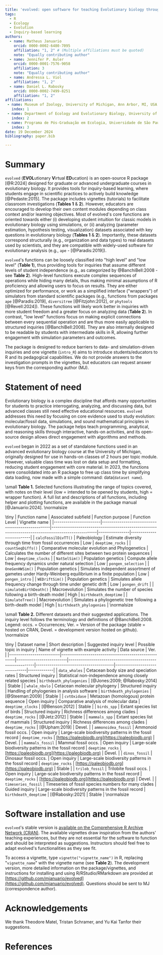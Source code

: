 ```yaml
---
title: 'evolved: open software for teaching Evolutionary biology through virtual inquiries'
tags:
  - R
  - Ecology
  - Evolution
  - Inquiry-based learning
authors:
  - name: Matheus Januario
    orcid: 0000-0002-6480-7095
    affiliation: "1, 2" # (Multiple affiliations must be quoted)
    note: "Equally contributing author"
  - name: Jennifer P. Auler
    orcid: 0000-0001-7576-9058
    affiliation: 3
    note: "Equally contributing author"
  - name: Andressa L. Viol
    affiliation: "1, 2"
  - name: Daniel L. Rabosky
    orcid: 0000-0002-7499-8251
    affiliation: "1, 2"
affiliations:
 - name: Museum of Zoology, University of Michigan, Ann Arbor, MI, USA 
   index: 1
 - name: Department of Ecology and Evolutionary Biology, University of Michigan, Ann Arbor, MI, USA 
   index: 2
 - name: Programa de Pós-Graduação em Ecologia, Universidade de São Paulo, Rua do Matão, 321, Travessa 14, São Paulo, SP, Brazil
   index: 3
date: 19 December 2024
bibliography: paper.bib

---
```


# Summary

  `evolved` (**EVOL**utionary **V**irtual **ED**ucation) is an open-source R 
  package [@R:2024] designed for graduate or advanced undergraduate courses in 
  evolutionary biology. It provides tools for inquiry-based learning, where 
  students engage in scientific practices to actively build knowledge
  [@Pedaste:2015]. The package includes vignettes (tutorials) to facilitate 
  classroom investigations (**Tables 1** & **2**). However, educators are encouraged 
  to develop their own content modules depending on class context and/or learning 
  objectives. Most of evolved's core functions are oriented towards either (i) 
  developing student intuition for classic models in evolutionary biology 
  using simulations, or (ii) analyzing (parameter estimation, hypothesis 
  testing, visualization) datasets associated with key questions in 
  evolutionary biology (**Tables 1** & **2**).  Importantly, these datasets correspond 
  structurally (e.g., organization and data types) to real datasets used by 
  scientists, and they are compatible with widely-used software for evolutionary 
  analysis (e.g., `ape` - [@Paradis:2019]). 

  `evolved`'s functions can be loosely classified into "high level" and "low level"
  (**Table 1**), thus providing tools for inquiries that assume different levels 
  of student independence (e.g., as categorized by @BanchiBell:2008 - see **Table 2**). High-level functions 
  execute complex sequences of operations while hiding many details, thus making 
  minimal assumptions of R proficiency and allowing users to focus on results. 
  They are either optimized for performance, or work as a simplified interface 
  ("wrappers") of simulators from standard scientific packages (e.g., functions 
  from packages `ape` [@Paradis:2019], `diversitree` [@Fitzjohn:2012], or 
  `phytools` [@Revell:2024]). These functions will likely work better in inquiries 
  with more student freedom and a greater focus on analyzing data (**Table 2**). In 
  contrast, "low level" functions focus on making explicit connections between 
  every sequential operation and are thus more easily applicable to structured 
  inquiries [@BanchiBell:2008]. They are also internally designed to be readable 
  by students with intermediate skills in R, allowing further engagement with 
  simulation parameters and outcomes.

  The package is designed to reduce barriers to data- and simulation-driven inquiries 
  and one vignette (`intro_R`) aims to introduce students/educators to R and its 
  pedagogical capabilities. We do not provide answers to the investigation prompts 
  in the vignettes, but educators can request answer keys from the corresponding 
  author (MJ). 

# Statement of need

  Evolutionary biology is a complex discipline that affords many opportunities for 
  students to practice interrogating, analyzing, and discussing data, but advanced classes 
  still need effective educational resources. `evolved` addresses this need by 
  focusing on core evidence used to study evolution: molecular/fossil data, 
  simulations, and sound mathematical principles in evolutionary biology. The 
  package helps teach programming, analytical, and reasoning skills through 
  interactive, hands-on activities, and its open-source design allows direct 
  engagement with algorithms and methods.

  `evolved` began in 2022 as a set of standalone functions used in an advanced evolutionary 
  biology course at the University of Michigan, originally designed for use in 
  hands-on classes of 2 hours per topic module. However, valuable class time was lost on 
  data setup and formatting, reducing student engagement with core material. In 2023, the 
  functions were consolidated into an R package to free up class time by simplifying 
  data loading, now made with a simple command: data(`dataset name`). 

\small
**Table 1.** Selected functions illustrating the range of topics covered, with notes on their level (low = intended to be opened by students, high = wrapper function). A full list and descriptions of all functions, including helper and plotting functions, are available in the package manual [@Januario:2024]. 
\normalsize

\tiny
| Function name          | Associated subfield                               | Function purpose                                                                                    | Function Level | Vignette name            |
|------------------------|---------------------------------------------------|-----------------------------------------------------------------------------------------------------|----------------|--------------------------|
| `calcFossilDivTT()`    | Paleobiology                                      | Estimate diversity through time from fossil occurrences                                             | Low            | `deeptime_rocks`         |
| `countSeqDiffs()`      | Comparative molecular evolution and Phylogenetics | Calculates the number of different sites between two protein sequences                              | Low            | `deeptime_clocks`        |
| `NatSelSim()`          | Population genetics                               | Compute allele frequency dynamics under natural selection                                           | Low            | `pongen_selection`       |
| `OneGenHWSim()`        | Population genetics                               | Simulates independent assortment of gametes under Hardy-Weinberg equilibrium in a finite population | Low            | `pongen_intro`           |
| `WEDriftSim()`         | Population genetics                               | Simulates allele frequency change through time under genetic drift                                  | Low            | `pongen_drift`           |
| `simulateBirthDeath()` | Macroevolution                                    | Simulates the number of species following a birth-death model                                       | High           | `birthdeath_deeptime`    |
| `SimulateTree()`       | Macroevolution                                    | Simulates a phylogenetic tree following a birth-death model                                         | High           | `birthdeath_phylogenies` |
\normalsize

\small
**Table 2.** Different datasets and their suggested applications. The inquiry level follows the terminology and definitions of @BanchiBell:2008. Legend: occs. = Occurrences; Ver. = Version of the package (stable = hosted on CRAN, Devel. = development version hosted on github).
\normalsize

\tiny
| Dataset name             | Short description                                    | Suggested inquiry level  | Possible topic in inquiry                                  | Name of vignette with example activity | Data source                    |   Ver.      | 
|--------------------------|------------------------------------------------------|--------------------------|------------------------------------------------------------|----------------------------------------|--------------------------------|-------------|
| `data_whales`            | Cetacean body size and speciation rates              | Structured inquiry       | Statistical non-independence among closely related species | `birthdeath_phylogenies`               | [@Jones:2009; @Rabosky:2014]   |    Stable   |
| `whale_nbvlo`            | Cetacean molecular phylogeny                         | Structured inquiry       | Handling of phylogenies in analysis software               | `birthdeath_phylogenies`               | [@Steeman:2009]                |    Stable   |
| `cvtOxidase`             | Metazoan (homologous) protein sequence               | Open inquiry             | Comparative analysis of molecular data                     | `deeptime_clocks`                      | [@Benson:2012]                 |    Stable   |
| `birds_spp`              | Extant species list of birds                         | Structured inquiry       | Richness differences among clades                          | `deeptime_rocks`                       | [@Jetz:2012]                   |    Stable   |
| `mammals_spp`            | Extant species list of mammals                       | Structured inquiry       | Richness differences among clades                          | `deeptime_rocks`                       | [@Upham:2019]                  |   Devel.    |
| `ammonoidea_fossil`      | Ammonoid fossil occs.                                | Open inquiry             | Large-scale biodiversity patterns in the fossil record     | `deeptime_rocks`                       | [https://paleobiodb.org](https://paleobiodb.org) |   Devel.    |
| `mammals_fossil`         | Mammal fossil occs.                                  | Open inquiry             | Large-scale biodiversity patterns in the fossil record     | `deeptime_rocks`                       | [https://paleobiodb.org](https://paleobiodb.org) |   Devel.    |
| `dinos_fossil`           | Dinosaur fossil occs.                                | Open inquiry             | Large-scale biodiversity patterns in the fossil record     | `deeptime_rocks`                       | [https://paleobiodb.org](https://paleobiodb.org) |    Stable   |
| `trilob_fossil`          | Trilobite fossil occs.                               | Open inquiry             | Large-scale biodiversity patterns in the fossil record     | `deeptime_rocks`                       | [https://paleobiodb.org](https://paleobiodb.org) |   Devel.    |
| `timeseries_fossil`      | Timeseries of fossil species numbers for many clades | Guided inquiry           | Large-scale biodiversity patterns in the fossil record     | `birthdeath_deeptime`                  | [@Rabosky:2021] |    Stable   |
\normalsize

# Software installation and use

`evolved`'s stable version is [available on the Comprehensive R Archive Network (CRAN)](https://cran.r-project.org/web/packages/evolved/index.html).
The available vignettes draw inspiration from the authors' teaching experiences, 
but they are not essential for the software to function and should be 
interpreted as suggestions. Instructors should feel free to adapt evolved's 
functionalities as they see fit. 

To access a vignette, type `vignette("vignette_name")` 
in R, replacing "`vignette_name`" with the vignette name (see **Table 2**). 
The development version, more detailed information on the package/vignettes, and instructions for 
installing and using R/RStudio/RMarkdown are provided at 
[https://github.com/mjanuario/evolved](https://github.com/mjanuario/evolved). Questions should be sent to 
MJ (correspondence author).

# Acknowledgements

We thank Theodore Matel, Tristan Schramer, and Yu Kai Tanfor their suggestions.

# References

